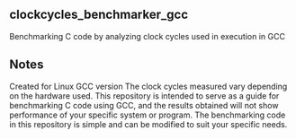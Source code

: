 ## clockcycles_benchmarker_gcc
Benchmarking C code by analyzing clock cycles used in execution in GCC

## Notes
Created for Linux GCC version
The clock cycles measured vary depending on the hardware used.
This repository is intended to serve as a guide for benchmarking C code using GCC, and the results obtained will not show performance of your specific system or program.
The benchmarking code in this repository is simple and can be modified to suit your specific needs.
